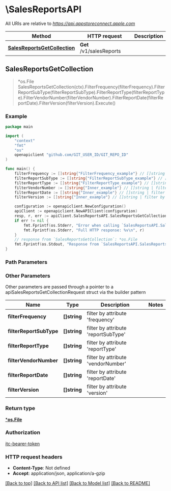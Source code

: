 # \SalesReportsAPI

All URIs are relative to *https://api.appstoreconnect.apple.com*

Method | HTTP request | Description
------------- | ------------- | -------------
[**SalesReportsGetCollection**](SalesReportsAPI.md#SalesReportsGetCollection) | **Get** /v1/salesReports | 



## SalesReportsGetCollection

> *os.File SalesReportsGetCollection(ctx).FilterFrequency(filterFrequency).FilterReportSubType(filterReportSubType).FilterReportType(filterReportType).FilterVendorNumber(filterVendorNumber).FilterReportDate(filterReportDate).FilterVersion(filterVersion).Execute()



### Example

```go
package main

import (
    "context"
    "fmt"
    "os"
    openapiclient "github.com/GIT_USER_ID/GIT_REPO_ID"
)

func main() {
    filterFrequency := []string{"FilterFrequency_example"} // []string | filter by attribute 'frequency'
    filterReportSubType := []string{"FilterReportSubType_example"} // []string | filter by attribute 'reportSubType'
    filterReportType := []string{"FilterReportType_example"} // []string | filter by attribute 'reportType'
    filterVendorNumber := []string{"Inner_example"} // []string | filter by attribute 'vendorNumber'
    filterReportDate := []string{"Inner_example"} // []string | filter by attribute 'reportDate' (optional)
    filterVersion := []string{"Inner_example"} // []string | filter by attribute 'version' (optional)

    configuration := openapiclient.NewConfiguration()
    apiClient := openapiclient.NewAPIClient(configuration)
    resp, r, err := apiClient.SalesReportsAPI.SalesReportsGetCollection(context.Background()).FilterFrequency(filterFrequency).FilterReportSubType(filterReportSubType).FilterReportType(filterReportType).FilterVendorNumber(filterVendorNumber).FilterReportDate(filterReportDate).FilterVersion(filterVersion).Execute()
    if err != nil {
        fmt.Fprintf(os.Stderr, "Error when calling `SalesReportsAPI.SalesReportsGetCollection``: %v\n", err)
        fmt.Fprintf(os.Stderr, "Full HTTP response: %v\n", r)
    }
    // response from `SalesReportsGetCollection`: *os.File
    fmt.Fprintf(os.Stdout, "Response from `SalesReportsAPI.SalesReportsGetCollection`: %v\n", resp)
}
```

### Path Parameters



### Other Parameters

Other parameters are passed through a pointer to a apiSalesReportsGetCollectionRequest struct via the builder pattern


Name | Type | Description  | Notes
------------- | ------------- | ------------- | -------------
 **filterFrequency** | **[]string** | filter by attribute &#39;frequency&#39; | 
 **filterReportSubType** | **[]string** | filter by attribute &#39;reportSubType&#39; | 
 **filterReportType** | **[]string** | filter by attribute &#39;reportType&#39; | 
 **filterVendorNumber** | **[]string** | filter by attribute &#39;vendorNumber&#39; | 
 **filterReportDate** | **[]string** | filter by attribute &#39;reportDate&#39; | 
 **filterVersion** | **[]string** | filter by attribute &#39;version&#39; | 

### Return type

[***os.File**](*os.File.md)

### Authorization

[itc-bearer-token](../README.md#itc-bearer-token)

### HTTP request headers

- **Content-Type**: Not defined
- **Accept**: application/json, application/a-gzip

[[Back to top]](#) [[Back to API list]](../README.md#documentation-for-api-endpoints)
[[Back to Model list]](../README.md#documentation-for-models)
[[Back to README]](../README.md)

